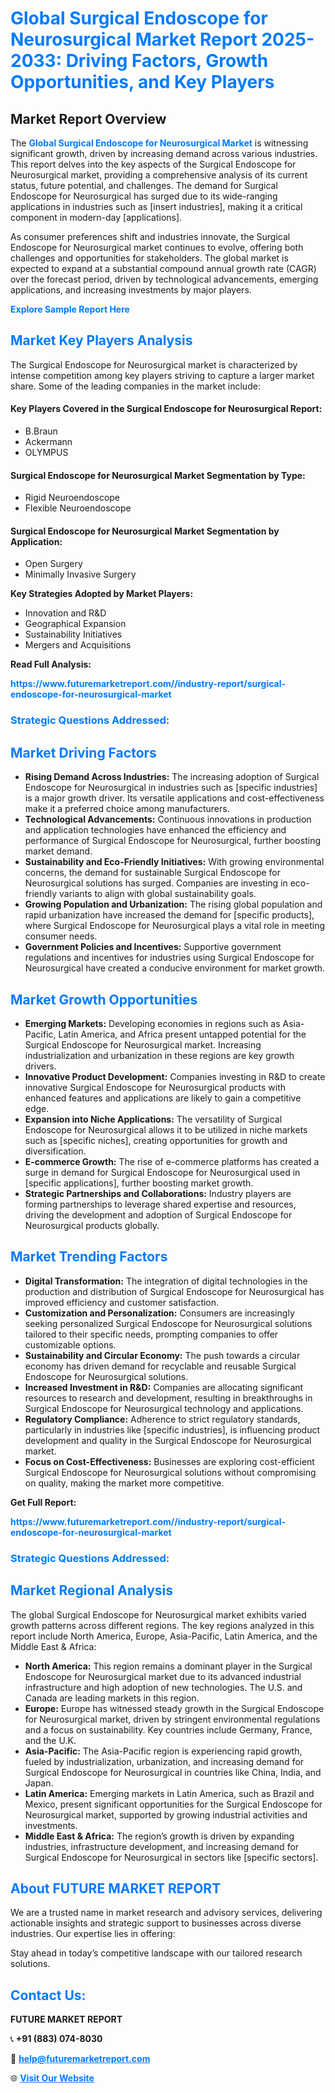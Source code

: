 <h1 style="color: #007BFF;">Global Surgical Endoscope for Neurosurgical Market Report 2025-2033: Driving Factors, Growth Opportunities, and Key Players</h1>

<section id="overview">
<h2>Market Report Overview</h2>
<p>The <a href="https://www.futuremarketreport.com//industry-report/surgical-endoscope-for-neurosurgical-market" style="color: #007BFF; text-decoration: none;"><strong>Global Surgical Endoscope for Neurosurgical Market</strong></a> is witnessing significant growth, driven by increasing demand across various industries. This report delves into the key aspects of the Surgical Endoscope for Neurosurgical market, providing a comprehensive analysis of its current status, future potential, and challenges. The demand for Surgical Endoscope for Neurosurgical has surged due to its wide-ranging applications in industries such as [insert industries], making it a critical component in modern-day [applications].</p>
<p>As consumer preferences shift and industries innovate, the Surgical Endoscope for Neurosurgical market continues to evolve, offering both challenges and opportunities for stakeholders. The global market is expected to expand at a substantial compound annual growth rate (CAGR) over the forecast period, driven by technological advancements, emerging applications, and increasing investments by major players.</p>
</section>

<section id="overview">
<p><a href="https://www.futuremarketreport.com//request-sample/reportId=79476" style="color: #007BFF; text-decoration: none;"><strong>Explore Sample Report Here</strong></a></p>
</section>

<section id="key-players">
<h2 style="color: #007BFF;">Market Key Players Analysis</h2>
<p>The Surgical Endoscope for Neurosurgical market is characterized by intense competition among key players striving to capture a larger market share. Some of the leading companies in the market include:</p>
<h4>Key Players Covered in the Surgical Endoscope for Neurosurgical Report:</h4>
<ul><li>B.Braun</li><li>Ackermann</li><li>OLYMPUS</li></ul>
<h4>Surgical Endoscope for Neurosurgical Market Segmentation by Type:</h4>
<ul><li>Rigid Neuroendoscope</li><li>Flexible Neuroendoscope</li></ul>

<h4>Surgical Endoscope for Neurosurgical Market Segmentation by Application:</h4>
<ul><li>Open Surgery</li><li>Minimally Invasive Surgery</li></ul>
<p><strong>Key Strategies Adopted by Market Players:</strong></p>
<ul>
<li>Innovation and R&D</li>
<li>Geographical Expansion</li>
<li>Sustainability Initiatives</li>
<li>Mergers and Acquisitions</li>
</ul>
</section>

<section>
<p><strong>Read Full Analysis: </strong></p><a href="https://www.futuremarketreport.com//industry-report/surgical-endoscope-for-neurosurgical-market" style="color: #007BFF; text-decoration: none;"><strong>https://www.futuremarketreport.com//industry-report/surgical-endoscope-for-neurosurgical-market</strong></a>
<h3 style="color: #007BFF;">Strategic Questions Addressed:</h3>
</section>

<section id="driving-factors">
<h2 style="color: #007BFF;">Market Driving Factors</h2>
<ul>
<li><strong>Rising Demand Across Industries:</strong> The increasing adoption of Surgical Endoscope for Neurosurgical in industries such as [specific industries] is a major growth driver. Its versatile applications and cost-effectiveness make it a preferred choice among manufacturers.</li>
<li><strong>Technological Advancements:</strong> Continuous innovations in production and application technologies have enhanced the efficiency and performance of Surgical Endoscope for Neurosurgical, further boosting market demand.</li>
<li><strong>Sustainability and Eco-Friendly Initiatives:</strong> With growing environmental concerns, the demand for sustainable Surgical Endoscope for Neurosurgical solutions has surged. Companies are investing in eco-friendly variants to align with global sustainability goals.</li>
<li><strong>Growing Population and Urbanization:</strong> The rising global population and rapid urbanization have increased the demand for [specific products], where Surgical Endoscope for Neurosurgical plays a vital role in meeting consumer needs.</li>
<li><strong>Government Policies and Incentives:</strong> Supportive government regulations and incentives for industries using Surgical Endoscope for Neurosurgical have created a conducive environment for market growth.</li>
</ul>
</section>

<section id="growth-opportunities">
<h2 style="color: #007BFF;">Market Growth Opportunities</h2>
<ul>
<li><strong>Emerging Markets:</strong> Developing economies in regions such as Asia-Pacific, Latin America, and Africa present untapped potential for the Surgical Endoscope for Neurosurgical market. Increasing industrialization and urbanization in these regions are key growth drivers.</li>
<li><strong>Innovative Product Development:</strong> Companies investing in R&D to create innovative Surgical Endoscope for Neurosurgical products with enhanced features and applications are likely to gain a competitive edge.</li>
<li><strong>Expansion into Niche Applications:</strong> The versatility of Surgical Endoscope for Neurosurgical allows it to be utilized in niche markets such as [specific niches], creating opportunities for growth and diversification.</li>
<li><strong>E-commerce Growth:</strong> The rise of e-commerce platforms has created a surge in demand for Surgical Endoscope for Neurosurgical used in [specific applications], further boosting market growth.</li>
<li><strong>Strategic Partnerships and Collaborations:</strong> Industry players are forming partnerships to leverage shared expertise and resources, driving the development and adoption of Surgical Endoscope for Neurosurgical products globally.</li>
</ul>
</section>

<section id="trending-factors">
<h2 style="color: #007BFF;">Market Trending Factors</h2>
<ul>
<li><strong>Digital Transformation:</strong> The integration of digital technologies in the production and distribution of Surgical Endoscope for Neurosurgical has improved efficiency and customer satisfaction.</li>
<li><strong>Customization and Personalization:</strong> Consumers are increasingly seeking personalized Surgical Endoscope for Neurosurgical solutions tailored to their specific needs, prompting companies to offer customizable options.</li>
<li><strong>Sustainability and Circular Economy:</strong> The push towards a circular economy has driven demand for recyclable and reusable Surgical Endoscope for Neurosurgical solutions.</li>
<li><strong>Increased Investment in R&D:</strong> Companies are allocating significant resources to research and development, resulting in breakthroughs in Surgical Endoscope for Neurosurgical technology and applications.</li>
<li><strong>Regulatory Compliance:</strong> Adherence to strict regulatory standards, particularly in industries like [specific industries], is influencing product development and quality in the Surgical Endoscope for Neurosurgical market.</li>
<li><strong>Focus on Cost-Effectiveness:</strong> Businesses are exploring cost-efficient Surgical Endoscope for Neurosurgical solutions without compromising on quality, making the market more competitive.</li>
</ul>
</section>

<section>
<p><strong>Get Full Report: </strong></p><a href="https://www.futuremarketreport.com//industry-report/surgical-endoscope-for-neurosurgical-market" style="color: #007BFF; text-decoration: none;"><strong>https://www.futuremarketreport.com//industry-report/surgical-endoscope-for-neurosurgical-market</strong></a>
<h3 style="color: #007BFF;">Strategic Questions Addressed:</h3>
</section>


<section id="regional-analysis">
<h2 style="color: #007BFF;">Market Regional Analysis</h2>
<p>The global Surgical Endoscope for Neurosurgical market exhibits varied growth patterns across different regions. The key regions analyzed in this report include North America, Europe, Asia-Pacific, Latin America, and the Middle East & Africa:</p>
<ul>
<li><strong>North America:</strong> This region remains a dominant player in the Surgical Endoscope for Neurosurgical market due to its advanced industrial infrastructure and high adoption of new technologies. The U.S. and Canada are leading markets in this region.</li>
<li><strong>Europe:</strong> Europe has witnessed steady growth in the Surgical Endoscope for Neurosurgical market, driven by stringent environmental regulations and a focus on sustainability. Key countries include Germany, France, and the U.K.</li>
<li><strong>Asia-Pacific:</strong> The Asia-Pacific region is experiencing rapid growth, fueled by industrialization, urbanization, and increasing demand for Surgical Endoscope for Neurosurgical in countries like China, India, and Japan.</li>
<li><strong>Latin America:</strong> Emerging markets in Latin America, such as Brazil and Mexico, present significant opportunities for the Surgical Endoscope for Neurosurgical market, supported by growing industrial activities and investments.</li>
<li><strong>Middle East & Africa:</strong> The region’s growth is driven by expanding industries, infrastructure development, and increasing demand for Surgical Endoscope for Neurosurgical in sectors like [specific sectors].</li>
</ul>
</section>

<footer>
<h2 style="color: #007BFF;">About FUTURE MARKET REPORT</h2>
<p>We are a trusted name in market research and advisory services, delivering actionable insights and strategic support to businesses across diverse industries. Our expertise lies in offering:</p>

<p>Stay ahead in today’s competitive landscape with our tailored research solutions.</p>

<h2 style="color: #007BFF;">Contact Us:</h2>
<p><strong>FUTURE MARKET REPORT</strong></p>
<p>📞 <strong>+91 (883) 074-8030</strong></p>
<p>📧 <strong><a href="mailto:help@futuremarketreport.com" style="color: #007BFF;">help@futuremarketreport.com</a></strong></p>
<p>🌐 <strong><a href="https://www.futuremarketreport.com/" style="color: #007BFF;">Visit Our Website</a></strong></p>
</footer>